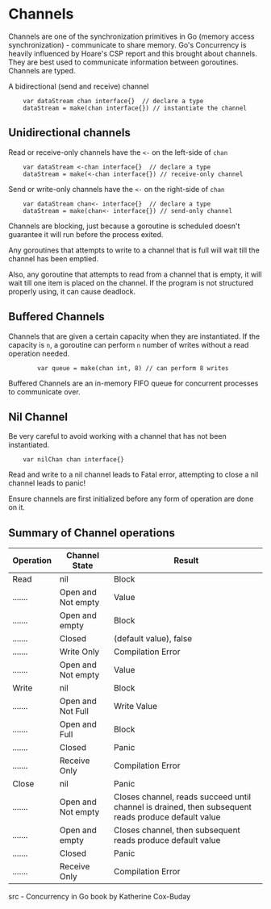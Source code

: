 # Channels

Channels are one of the synchronization primitives in Go (memory access synchronization) - communicate to share memory.
Go's Concurrency is heavily influenced by Hoare's CSP report and this brought about channels. They are best used to communicate information between goroutines. Channels are typed.

A bidirectional (send and receive) channel

        var dataStream chan interface{}  // declare a type
        dataStream = make(chan interface{}) // instantiate the channel

## Unidirectional channels

Read or receive-only channels have the `<-` on the left-side of `chan`

        var dataStream <-chan interface{}  // declare a type
        dataStream = make(<-chan interface{}) // receive-only channel

Send or write-only channels have the `<-` on the right-side of `chan`

        var dataStream chan<- interface{}  // declare a type
        dataStream = make(chan<- interface{}) // send-only channel

Channels are blocking, just because a goroutine is scheduled doesn't guarantee it will run before the process exited.

Any goroutines that attempts to write to a channel that is full will wait till the channel has been emptied.

Also, any goroutine that attempts to read from a channel that is empty, it will wait till one item is placed on the channel. If the program is not structured properly using, it can cause deadlock.

## Buffered Channels

Channels that are given a certain capacity when they are instantiated. If the capacity is `n`, a goroutine can perform `n` number of writes without a read operation needed.

            var queue = make(chan int, 8) // can perform 8 writes

Buffered Channels are an in-memory FIFO queue for concurrent processes to communicate over.

## Nil Channel

Be very careful to avoid working with  a channel that has not been instantiated.

        var nilChan chan interface{}

Read and write to a nil channel leads to Fatal error, attempting to close a nil channel leads to panic!

Ensure channels are first initialized before any form of operation are done on it.

## Summary of Channel operations

Operation | Channel State | Result
----------|---------------|----------
Read    | nil              | Block
....... | Open and Not empty  | Value
....... | Open and empty  | Block
....... | Closed  | (default value), false
....... | Write Only | Compilation Error
....... | Open and Not empty  | Value
Write    | nil              | Block
....... | Open and Not Full  | Write Value
....... | Open and Full  | Block
....... | Closed  | Panic
....... | Receive Only | Compilation Error
Close    | nil              | Panic
....... | Open and Not empty  | Closes channel, reads succeed until channel is drained, then subsequent reads produce default value
....... | Open and empty  | Closes channel, then subsequent reads produce default value
....... | Closed  | Panic
....... | Receive Only | Compilation Error

src - Concurrency in Go book by Katherine Cox-Buday

